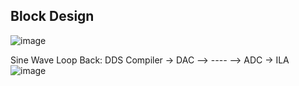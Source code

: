 Block Design
------------
![image](https://github.com/velicharlagokulkumar/vivado/assets/104726431/3edaeb0b-d05b-4194-8466-648edf9e5a6c)


Sine Wave Loop Back: DDS Compiler -> DAC --> -_-_-_-_ --> ADC -> ILA 
![image](https://github.com/velicharlagokulkumar/vivado/assets/104726431/0e48ff1a-0556-49f1-9d71-0f2b6cb48aa6)
